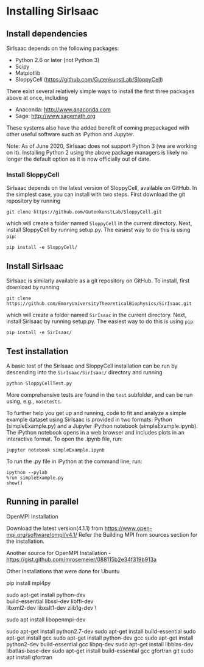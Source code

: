 Installing SirIsaac
===================

## Install dependencies

SirIsaac depends on the following packages:

- Python 2.6 or later (not Python 3)
- Scipy
- Matplotlib
- SloppyCell (https://github.com/GutenkunstLab/SloppyCell)

There exist several relatively simple ways to install
the first three packages above at once, including

- Anaconda: http://www.anaconda.com
- Sage: http://www.sagemath.org

These systems also have the added benefit of coming
prepackaged with other useful software such as
iPython and Jupyter.

Note: As of June 2020, SirIsaac does not support Python 3 (we are working on it).  Installing Python 2 using the above package managers is likely no longer the default option as it is now officially out of date.

### Install SloppyCell

SirIsaac depends on the latest
version of SloppyCell, available on GitHub.
In the simplest case, you can install with two steps.  First download the git repository by running

    git clone https://github.com/GutenkunstLab/SloppyCell.git
    
which will create a folder named `SloppyCell` in the current directory.  Next, install SloppyCell by running setup.py.  The easiest way to do this is using `pip`:

    pip install -e SloppyCell/

## Install SirIsaac

SirIsaac is similarly available as a git repository on GitHub.   To install, first download by running

    git clone https://github.com/EmoryUniversityTheoreticalBiophysics/SirIsaac.git

which will create a folder named `SirIsaac` in the current directory.  Next, install SirIsaac by running setup.py.   The easiest way to do this is using `pip`: 

	pip install -e SirIsaac/

## Test installation

A basic test of the SirIsaac and SloppyCell installation can be
run by descending into the `SirIsaac/SirIsaac/` directory and running

    python SloppyCellTest.py

More comprehensive tests are found in the `test` subfolder, and can be run using, e.g., `nosetests`.

To further help you get up and running, 
code to fit and analyze a simple example dataset 
using SirIsaac is provided in two formats: 
Python (simpleExample.py) and a Jupyter iPython 
notebook (simpleExample.ipynb).  The 
iPython notebook opens in a web browser and 
includes plots in an interactive format.  To 
open the .ipynb file, run:
    
    jupyter notebook simpleExample.ipynb

To run the .py file in iPython at the command line, run:

    ipython --pylab
    %run simpleExample.py
    show()

## Running in parallel

OpenMPI Installation

Download the latest version(4.1.1) from https://www.open-mpi.org/software/ompi/v4.1/
Refer the Building MPI from sources section for the installation.

Another source for OpenMPI Installation - https://gist.github.com/mrosemeier/088115b2e34f319b913a

Other Installations that were done for Ubuntu

pip install mpi4py

sudo apt-get install python-dev  \
     build-essential libssl-dev libffi-dev \
     libxml2-dev libxslt1-dev zlib1g-dev \
     

sudo apt install libopenmpi-dev

sudo apt-get install python2.7-dev
sudo apt-get install build-essential
sudo apt-get install gcc
sudo apt-get install python-dev gcc
sudo apt-get install python2-dev build-essential gcc libpq-dev
sudo apt-get install libblas-dev libatlas-base-dev
sudo apt-get install build-essential gcc gfortran git
sudo apt install gfortran


